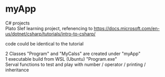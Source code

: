 # myApp
C# projects <br />
Plato Slef learning project, refenencing to https://docs.microsoft.com/en-us/dotnet/csharp/tutorials/intro-to-csharp/ <br />

code could be identical to the tutorial <br />

2 Classes "Program" and "MyCalss" are created under "myApp" <br />
1 executable build from WSL (Ubuntu) "Program.exe" <br />
Serval functions to test and play with number / operator / printing / inheritance <br />
